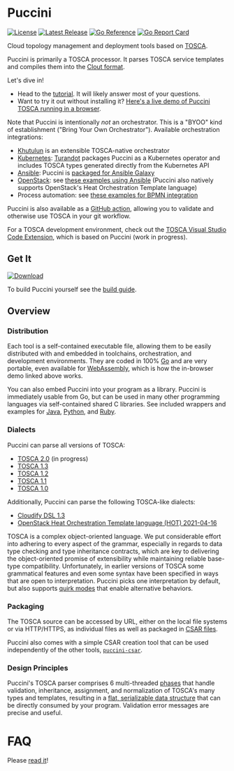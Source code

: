 Puccini
=======

[![License](https://img.shields.io/badge/License-Apache%202.0-blue.svg)](https://opensource.org/licenses/Apache-2.0)
[![Latest Release](https://img.shields.io/github/release/tliron/puccini.svg)](https://github.com/tliron/puccini/releases/latest)
[![Go Reference](https://pkg.go.dev/badge/github.com/tliron/puccini.svg)](https://pkg.go.dev/github.com/tliron/puccini)
[![Go Report Card](https://goreportcard.com/badge/github.com/tliron/puccini)](https://goreportcard.com/report/github.com/tliron/puccini)

Cloud topology management and deployment tools based on
[TOSCA](https://www.oasis-open.org/committees/tosca/).

Puccini is primarily a TOSCA processor. It parses TOSCA service templates and compiles them into
the [Clout format](clout/).

Let's dive in!

* Head to the [tutorial](TUTORIAL.md). It will likely answer most of your questions.
* Want to try it out without installing it?
  [Here's a live demo of Puccini TOSCA running in a browser](https://web.puccini.cloud/).

Note that Puccini is intentionally *not* an orchestrator. This is a "BYOO" kind of establishment
("Bring Your Own Orchestrator"). Available orchestration integrations:

* [Khutulun](https://khutulun.puccini.cloud/) is an extensible TOSCA-native orchestrator
* [Kubernetes](https://kubernetes.io/): [Turandot](https://turandot.puccini.cloud/) packages Puccini
  as a Kubernetes operator and includes TOSCA types generated directly from the Kubernetes API
* [Ansible](https://www.ansible.com/): Puccini is [packaged for Ansible Galaxy](wrappers/ansible/)
* [OpenStack](https://www.openstack.org/): see [these examples using Ansible](examples/openstack/)
  (Puccini also natively supports OpenStack's Heat Orchestration Template language)
* Process automation: see [these examples for BPMN integration](examples/bpmn/)

Puccini is also available as a [GitHub action](https://github.com/marketplace/actions/setup-puccini-tosca),
allowing you to validate and otherwise use TOSCA in your git workflow.

For a TOSCA development environment, check out the
[TOSCA Visual Studio Code Extension](https://github.com/tliron/puccini-vscode/), which is based
on Puccini (work in progress).


Get It
------

[![Download](assets/media/download.png "Download")](https://github.com/tliron/puccini/releases)

To build Puccini yourself see the [build guide](scripts/).


Overview
--------

### Distribution

Each tool is a self-contained executable file, allowing them to be easily distributed with and
embedded in toolchains, orchestration, and development environments. They are coded in 100%
[Go](https://golang.org/) and are very portable, even available for
[WebAssembly](https://webassembly.org/), which is how the in-browser demo linked above works.

You can also embed Puccini into your program as a library. Puccini is immediately usable from Go,
but can be used in many other programming languages via self-contained shared C libraries. See
included wrappers and examples for [Java](wrappers/java/), [Python](wrappers/python/), and
[Ruby](wrappers/ruby/).

### Dialects

Puccini can parse all versions of TOSCA:

* [TOSCA 2.0](http://docs.oasis-open.org/tosca/TOSCA/v2.0/TOSCA-v2.0.html) (in progress)
* [TOSCA 1.3](https://docs.oasis-open.org/tosca/TOSCA-Simple-Profile-YAML/v1.3/TOSCA-Simple-Profile-YAML-v1.3.html)
* [TOSCA 1.2](https://docs.oasis-open.org/tosca/TOSCA-Simple-Profile-YAML/v1.2/TOSCA-Simple-Profile-YAML-v1.2.html)
* [TOSCA 1.1](https://docs.oasis-open.org/tosca/TOSCA-Simple-Profile-YAML/v1.1/TOSCA-Simple-Profile-YAML-v1.1.html)
* [TOSCA 1.0](https://docs.oasis-open.org/tosca/TOSCA-Simple-Profile-YAML/v1.0/TOSCA-Simple-Profile-YAML-v1.0.html)

Additionally, Puccini can parse the following TOSCA-like dialects:

* [Cloudify DSL 1.3](https://docs.cloudify.co/6.3.0/developer/blueprints/)
* [OpenStack Heat Orchestration Template language (HOT) 2021-04-16](https://docs.openstack.org/heat/wallaby/template_guide/hot_guide.html)

TOSCA is a complex object-oriented language. We put considerable effort into adhering to every
aspect of the grammar, especially in regards to data type checking and type inheritance contracts,
which are key to delivering the object-oriented promise of extensibility while maintaining reliable
base-type compatibility. Unfortunately, in earlier versions of TOSCA some grammatical features and
even some syntax have been specified in ways that are open to interpretation. Puccini picks one
interpretation by default, but also supports [quirk modes](tosca/parsing/QUIRKS.md) that enable
alternative behaviors.

### Packaging

The TOSCA source can be accessed by URL, either on the local file systems or via HTTP/HTTPS, as
individual files as well as packaged in
[CSAR files](https://docs.oasis-open.org/tosca/TOSCA-Simple-Profile-YAML/v1.3/TOSCA-Simple-Profile-YAML-v1.3.html#_Toc302251718).

Puccini also comes with a simple CSAR creation tool that can be used independently of the
other tools, [`puccini-csar`](executables/puccini-csar/).

### Design Principles

Puccini's TOSCA parser comprises 6 multi-threaded [phases](tosca/parser/) that handle validation,
inheritance, assignment, and normalization of TOSCA's many types and templates, resulting in a
[flat, serializable data structure](normal/) that can be directly consumed by your program.
Validation error messages are precise and useful.


FAQ
===

Please [read it](FAQ.md)!
